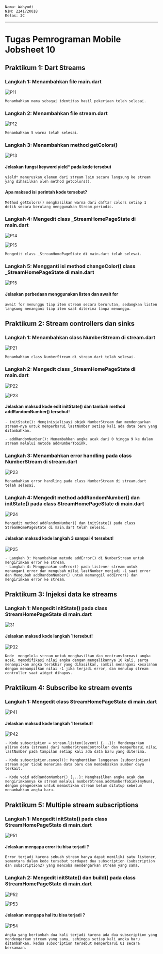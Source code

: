 ```text
Nama: Wahyudi
NIM: 2241720018
Kelas: 3C
```

---

# Tugas Pemrograman Mobile Jobsheet 10

## Praktikum 1: Dart Streams

### Langkah 1: Menambahkan file main.dart

![P11](img/P11.png)

```text
Menambahkan nama sebagai identitas hasil pekerjaan telah selesai.
```

### Langkah 2: Menambahkan file stream.dart

![P12](img/P12.png)

```text
Menambahkan 5 warna telah selesai.
```

### Langkah 3: Menambahkan method getColors()

![P13](img/P13.png)

#### Jelaskan fungsi keyword yield* pada kode tersebut

```text
yield* meneruskan elemen dari stream lain secara langsung ke stream yang dihasilkan oleh method getColors().
```

#### Apa maksud isi perintah kode tersebut?

```text
Method getColors() menghasilkan warna dari daftar colors setiap 1 detik secara berulang menggunakan Stream.periodic.
```

### Langkah 4: Mengedit class _StreamHomePageState di main.dart

![P14](img/P14.png)

![P15](img/soal4.gif)

```text
Mengedit class _StreamHomePageState di main.dart telah selesai.
```

### Langkah 5: Mengganti isi method changeColor() class _StreamHomePageState di main.dart

![P15](img/P15.png)

#### Jelaskan perbedaan menggunakan listen dan await for

```text
await for menunggu tiap item stream secara berurutan, sedangkan listen langsung menangani tiap item saat diterima tanpa menunggu.
```

## Praktikum 2: Stream controllers dan sinks

### Langkah 1: Menambahkan class NumberStream di stream.dart

![P21](img/P21.png)

```text
Menambahkan class NumberStream di stream.dart telah selesai.
```

### Langkah 2: Mengedit class _StreamHomePageState di main.dart

![P22](img/P22.png)

![P23](img/soal6.gif)

#### Jelaskan maksud kode edit initState() dan tambah method addRandomNumber() tersebut!

```text
- initState(): Menginisialisasi objek NumberStream dan mendengarkan stream-nya untuk memperbarui lastNumber setiap kali ada data baru yang ditambahkan.

- addRandomNumber(): Menambahkan angka acak dari 0 hingga 9 ke dalam stream melalui metode addNumberToSink.
```

### Langkah 3: Menambahkan error handling pada class NumberStream di stream.dart

![P23](img/P23.png)

```text
Menambahkan error handling pada class NumberStream di stream.dart telah selesai.
```

### Langkah 4: Mengedit method addRandomNumber() dan initState() pada class StreamHomePageState di main.dart

![P24](img/P24.png)

```text
Mengedit method addRandomNumber() dan initState() pada class StreamHomePageState di main.dart telah selesai.
```

#### Jelaskan maksud kode langkah 3 sampai 4 tersebut!

![P25](img/P25.png)

```text
- Langkah 3: Menambahkan metode addError() di NumberStream untuk mengirimkan error ke stream.
- Langkah 4: Menggunakan onError() pada listener stream untuk menangani error dan mengubah nilai lastNumber menjadi -1 saat error dan Mengubah addRandomNumber() untuk memanggil addError() dan mengirimkan error ke stream.
```

## Praktikum 3: Injeksi data ke streams

### Langkah 1: Mengedit initState() pada class StreamHomePageState di main.dart

![31](img/P31.png)

#### Jelaskan maksud kode langkah 1 tersebut!

![P32](img/soal8.gif)

```text
Kode  mengelola stream untuk menghasilkan dan mentransformasi angka acak, memodifikasi nilai angka dengan mengalikannya 10 kali, serta menampilkan angka terakhir yang dihasilkan, sambil menangani kesalahan dengan menampilkan nilai -1 jika terjadi error, dan menutup stream controller saat widget dihapus.
```

## Praktikum 4: Subscribe ke stream events

### Langkah 1: Mengedit class StreamHomePageState di main.dart

![P41](img/P41.png)

#### Jelaskan maksud kode langkah 1 tersebut!

![P42](img/soal9.gif)

```text
- Kode subscription = stream.listen((event) {...}): Mendengarkan aliran data (stream) dari numberStreamController dan memperbarui nilai lastNumber pada tampilan setiap kali ada data baru yang diterima.  

- Kode subscription.cancel(): Menghentikan langganan (subscription) stream agar tidak menerima data baru dan membebaskan sumber daya terkait.  

- Kode void addRandomNumber() {...}: Menghasilkan angka acak dan mengirimkannya ke stream melalui numberStream.addNumberToSink(myNum), dengan pengecekan untuk memastikan stream belum ditutup sebelum menambahkan angka baru.  
```

## Praktikum 5: Multiple stream subscriptions

### Langkah 1: Mengedit initState() pada class StreamHomePageState di main.dart

![P51](img/P51.png)

#### Jelaskan mengapa error itu bisa terjadi ?

```text
Error terjadi karena sebuah stream hanya dapat memiliki satu listener, sementara dalam kode tersebut terdapat dua subscription (subscription dan subscription2) yang mencoba mendengarkan stream yang sama.
```

### Langkah 2: Mengedit initState() dan build() pada class StreamHomePageState di main.dart

![P52](img/P52.png)

![P53](img/P53.png)

#### Jelaskan mengapa hal itu bisa terjadi ?

![P54](img/soal11.gif)

```text
Angka yang bertambah dua kali terjadi karena ada dua subscription yang mendengarkan stream yang sama, sehingga setiap kali angka baru ditambahkan, kedua subscription tersebut memperbarui UI secara bersamaan.
```
